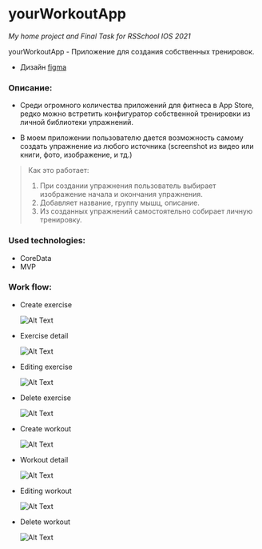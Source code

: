 # yourWorkoutApp

  
*My home project and Final Task for RSSchool IOS 2021*

yourWorkoutApp - Приложение для создания собственных тренировок.

- Дизайн [figma](https://www.figma.com/file/My8xyxrZgyKbGWAmz5ebjb/yourWorkout-App?node-id=1%3A348)

### Описание: 

- Среди огромного количества приложений для фитнеса в App Store, редко можно встретить конфигуратор собственной тренировки из личной библиотеки упражнений.

- В моем приложении пользователю дается возможность самому создать упражнение из любого источника (screenshot из видео или книги, фото, изображение, и тд.)

> Как это работает:  
> 1. При создании упражнения пользователь выбирает изображение начала и окончания упражнения.  
> 2. Добавляет название, группу мышц, описание.  
> 3. Из созданных упражнений самостоятельно собирает личную тренировку.  



### Used technologies:

- CoreData  
- MVP  

### Work flow:
- Create exercise  

    ![Alt Text](https://media.giphy.com/media/FcSV0fdPNMcQkjHS21/giphy.gif)  

- Exercise detail  

    ![Alt Text](https://media.giphy.com/media/RBOGQAJtvR8516KOaU/giphy.gif)  

- Editing exercise  

    ![Alt Text](https://media.giphy.com/media/bQOf768PdXZp6InJS4/giphy.gif) 

- Delete exercise  

    ![Alt Text](https://media.giphy.com/media/LMJXNERx692Pw4Idbf/giphy.gif)  

- Create workout  

    ![Alt Text](https://media.giphy.com/media/Pux3REt9PD5Zx2alE3/giphy.gif)  

- Workout detail  

    ![Alt Text](https://media.giphy.com/media/VTR6qFqlCBylchkEca/giphy.gif)  

- Editing workout  

    ![Alt Text](https://media.giphy.com/media/bS6M0k3Xoe89WBCHfj/giphy.gif)  

- Delete workout  

    ![Alt Text](https://media.giphy.com/media/2oufbOBIG1GtiLXga6/giphy.gif)  